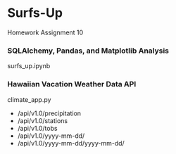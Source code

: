 # Surfs-Up
Homework Assignment 10

### SQLAlchemy, Pandas, and Matplotlib Analysis
surfs_up.ipynb

### Hawaiian Vacation Weather Data API 
climate_app.py
* /api/v1.0/precipitation
* /api/v1.0/stations
* /api/v1.0/tobs
* /api/v1.0/yyyy-mm-dd/
* /api/v1.0/yyyy-mm-dd/yyyy-mm-dd/
